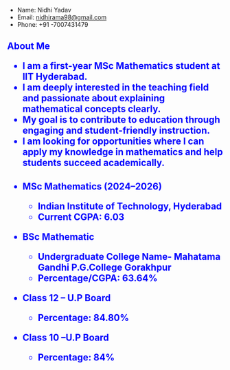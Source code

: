  - Name: Nidhi Yadav  
- Email:  nidhirama98@gmail.com  
- Phone: +91 -7007431479   
<h2 style="color:blue;"> About Me

- I am a first-year MSc Mathematics student at IIT Hyderabad.  
- I am deeply interested in the teaching field and passionate about explaining mathematical concepts clearly.  
- My goal is to contribute to education through engaging and student-friendly instruction.  
- I am looking for opportunities where I can apply my knowledge in mathematics and help students succeed academically.
<h2 style="color:blue;". Education</h2>

- MSc Mathematics (2024–2026)  
  - Indian Institute of Technology, Hyderabad  
  - Current CGPA: 6.03

- BSc Mathematic 
  - Undergraduate College Name- Mahatama Gandhi P.G.College Gorakhpur
  - Percentage/CGPA: 63.64%

- Class 12 – U.P  Board    
  - Percentage: 84.80%

- Class 10 –U.P  Board  
  - Percentage:  84%
